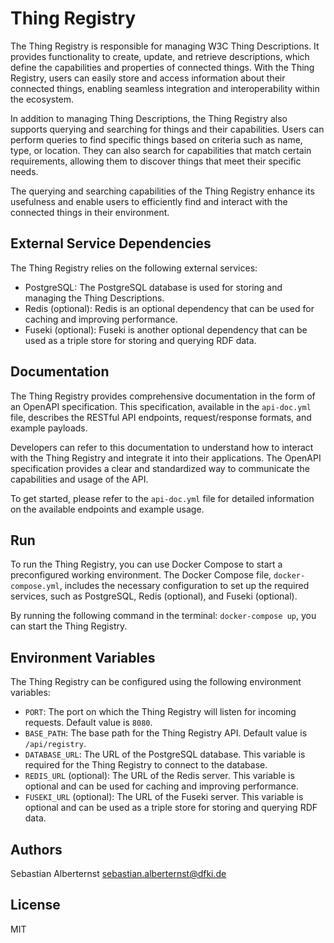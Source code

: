 # Thing Registry

The Thing Registry is responsible for managing W3C Thing Descriptions. It provides functionality to create, update, and retrieve descriptions, which define the capabilities and properties of connected things. With the Thing Registry, users can easily store and access information about their connected things, enabling seamless integration and interoperability within the ecosystem.

In addition to managing Thing Descriptions, the Thing Registry also supports querying and searching for things and their capabilities. Users can perform queries to find specific things based on criteria such as name, type, or location. They can also search for capabilities that match certain requirements, allowing them to discover things that meet their specific needs.

The querying and searching capabilities of the Thing Registry enhance its usefulness and enable users to efficiently find and interact with the connected things in their environment.

## External Service Dependencies

The Thing Registry relies on the following external services:

* PostgreSQL: The PostgreSQL database is used for storing and managing the Thing Descriptions.
* Redis (optional): Redis is an optional dependency that can be used for caching and improving performance.
* Fuseki (optional): Fuseki is another optional dependency that can be used as a triple store for storing and querying RDF data.

## Documentation

The Thing Registry provides comprehensive documentation in the form of an OpenAPI specification. This specification, available in the `api-doc.yml` file, describes the RESTful API endpoints, request/response formats, and example payloads.

Developers can refer to this documentation to understand how to interact with the Thing Registry and integrate it into their applications. The OpenAPI specification provides a clear and standardized way to communicate the capabilities and usage of the API.

To get started, please refer to the `api-doc.yml` file for detailed information on the available endpoints and example usage.

## Run

To run the Thing Registry, you can use Docker Compose to start a preconfigured working environment. The Docker Compose file, `docker-compose.yml`, includes the necessary configuration to set up the required services, such as PostgreSQL, Redis (optional), and Fuseki (optional).

By running the following command in the terminal: ```docker-compose up```, you can start the Thing Registry.

## Environment Variables

The Thing Registry can be configured using the following environment variables:

* `PORT`: The port on which the Thing Registry will listen for incoming requests. Default value is `8080`.
* `BASE_PATH`: The base path for the Thing Registry API. Default value is `/api/registry`.
* `DATABASE_URL`: The URL of the PostgreSQL database. This variable is required for the Thing Registry to connect to the database.
* `REDIS_URL` (optional): The URL of the Redis server. This variable is optional and can be used for caching and improving performance.
* `FUSEKI_URL` (optional): The URL of the Fuseki server. This variable is optional and can be used as a triple store for storing and querying RDF data.

## Authors

Sebastian Alberternst <sebastian.alberternst@dfki.de>

## License

MIT 